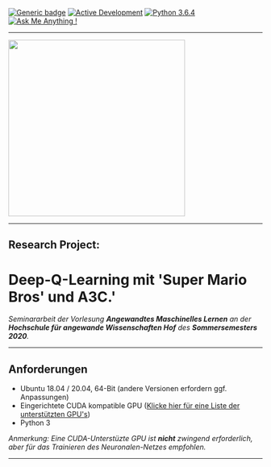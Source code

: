 [![Generic badge](https://img.shields.io/badge/License-Properitary-red.svg)](https://github.com/JanGaida/research_project_machine_learning_hshof_sose2020/blob/master/LICENSE.md)
[![Active Development](https://img.shields.io/badge/Maintenance%20Level-Actively%20Developed-brightgreen.svg)](https://github.com/JanGaida/research_project_machine_learning_hshof_sose2020/)
[![Python 3.6.4](https://img.shields.io/badge/Python-3.6.4-blue.svg)](https://www.python.org/downloads/release/python-364/)
[![Ask Me Anything !](https://img.shields.io/badge/Ask%20me-anything-1abc9c.svg)](https://github.com/JanGaida/research_project_machine_learning_hshof_sose2020/issues)

---

 <img src="https://upload.wikimedia.org/wikipedia/commons/thumb/5/50/Logo_fh_hof.svg/2000px-Logo_fh_hof.svg.png" width="350">

---

## Research Project: 
# Deep-Q-Learning mit 'Super Mario Bros' und A3C.'

*Seminararbeit der Vorlesung **Angewandtes Maschinelles Lernen** an der **Hochschule für angewande Wissenschaften Hof** des **Sommersemesters 2020**.*

---

## Anforderungen
- Ubuntu 18.04 / 20.04, 64-Bit (andere Versionen erfordern ggf. Anpassungen)
- Eingerichtete CUDA kompatible GPU (<a href="https://developer.nvidia.com/cuda-gpus">Klicke hier für eine Liste der unterstützten GPU's</a>)
- Python 3

*Anmerkung: Eine CUDA-Unterstüzte GPU ist <b>nicht</b> zwingend erforderlich, aber für das Trainieren des Neuronalen-Netzes empfohlen.*

---
